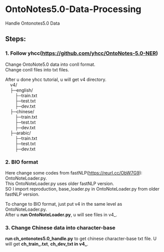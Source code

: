 # OntoNotes5.0-Data-Processing
Handle Ontonotes5.0 Data

## Steps:
### 1. Follow yhcc(https://github.com/yhcc/OntoNotes-5.0-NER)
Change OntoNote5.0 data into conll format.  
Change conll files into txt files.  
  
After u done yhcc tutorial, u will get v4 directory.  
&nbsp;&nbsp;&nbsp;&nbsp;v4/  
&nbsp;&nbsp;&nbsp;&nbsp;├─english/  
&nbsp;&nbsp;&nbsp;&nbsp;&nbsp;&nbsp;&nbsp;&nbsp;├─train.txt  
&nbsp;&nbsp;&nbsp;&nbsp;&nbsp;&nbsp;&nbsp;&nbsp;├─test.txt  
&nbsp;&nbsp;&nbsp;&nbsp;&nbsp;&nbsp;&nbsp;&nbsp;├─dev.txt  
&nbsp;&nbsp;&nbsp;&nbsp;├─chinese/  
&nbsp;&nbsp;&nbsp;&nbsp;&nbsp;&nbsp;&nbsp;&nbsp;├─train.txt  
&nbsp;&nbsp;&nbsp;&nbsp;&nbsp;&nbsp;&nbsp;&nbsp;├─test.txt  
&nbsp;&nbsp;&nbsp;&nbsp;&nbsp;&nbsp;&nbsp;&nbsp;├─dev.txt  
&nbsp;&nbsp;&nbsp;&nbsp;├─arabic/  
&nbsp;&nbsp;&nbsp;&nbsp;&nbsp;&nbsp;&nbsp;&nbsp;├─train.txt  
&nbsp;&nbsp;&nbsp;&nbsp;&nbsp;&nbsp;&nbsp;&nbsp;├─test.txt  
&nbsp;&nbsp;&nbsp;&nbsp;&nbsp;&nbsp;&nbsp;&nbsp;├─dev.txt  
### 2. BIO format 
Here change some codes from fastNLP(https://reurl.cc/ObW7G9): OntoNoteLoader.py.  
This OntoNoteLoader.py uses older fastNLP version.  
SO I import reproduction, base_loader.py in OntoNoteLoader.py from older fastNLP version.    
  
To change to BIO format, just put v4 in the same level as OntoNoteLoader.py.  
After u **run OntoNoteLoader.py**, u will see files in v4_.
### 3. Change Chinese data into character-base
**run ch_ontonotes5.0_handle.py** to get chinese character-base txt file.
U will get **ch_train_.txt**, **ch_dev_txt in v4_**.
